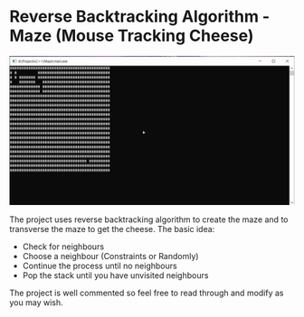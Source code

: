 # Reverse Backtracking Algorithm - Maze (Mouse Tracking Cheese)



![alt-text](https://github.com/gabrielpotamianos/maze-backtracking-algorithm/blob/main/gif/Maze.gif)

The project uses reverse backtracking algorithm to create the maze and to transverse the maze to get the cheese.
The basic idea:
- Check for neighbours
- Choose a neighbour (Constraints or Randomly)
- Continue the process until no neighbours
- Pop the stack until you have unvisited neighbours

The project is well commented so feel free to read through and modify as you may wish.
